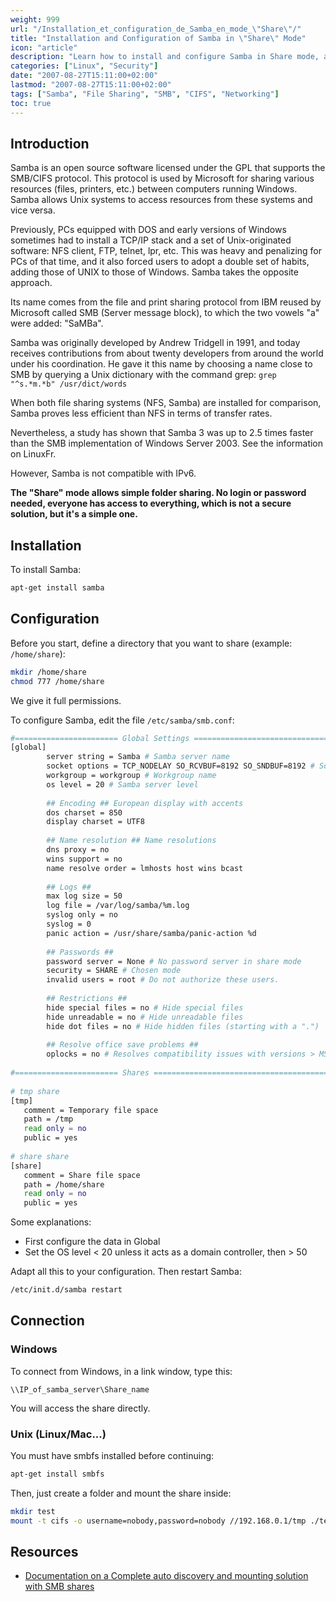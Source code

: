 ```yaml
---
weight: 999
url: "/Installation_et_configuration_de_Samba_en_mode_\"Share\"/"
title: "Installation and Configuration of Samba in \"Share\" Mode"
icon: "article"
description: "Learn how to install and configure Samba in Share mode, a simple way to share folders without authentication requirements."
categories: ["Linux", "Security"]
date: "2007-08-27T15:11:00+02:00"
lastmod: "2007-08-27T15:11:00+02:00"
tags: ["Samba", "File Sharing", "SMB", "CIFS", "Networking"]
toc: true
---
```


## Introduction

Samba is an open source software licensed under the GPL that supports the SMB/CIFS protocol. This protocol is used by Microsoft for sharing various resources (files, printers, etc.) between computers running Windows. Samba allows Unix systems to access resources from these systems and vice versa.

Previously, PCs equipped with DOS and early versions of Windows sometimes had to install a TCP/IP stack and a set of Unix-originated software: NFS client, FTP, telnet, lpr, etc. This was heavy and penalizing for PCs of that time, and it also forced users to adopt a double set of habits, adding those of UNIX to those of Windows. Samba takes the opposite approach.

Its name comes from the file and print sharing protocol from IBM reused by Microsoft called SMB (Server message block), to which the two vowels "a" were added: "SaMBa".

Samba was originally developed by Andrew Tridgell in 1991, and today receives contributions from about twenty developers from around the world under his coordination. He gave it this name by choosing a name close to SMB by querying a Unix dictionary with the command grep: `grep "^s.*m.*b" /usr/dict/words`

When both file sharing systems (NFS, Samba) are installed for comparison, Samba proves less efficient than NFS in terms of transfer rates.

Nevertheless, a study has shown that Samba 3 was up to 2.5 times faster than the SMB implementation of Windows Server 2003. See the information on LinuxFr.

However, Samba is not compatible with IPv6.

**The "Share" mode allows simple folder sharing. No login or password needed, everyone has access to everything, which is not a secure solution, but it's a simple one.**

## Installation

To install Samba:

```bash
apt-get install samba
```

## Configuration

Before you start, define a directory that you want to share (example: `/home/share`):

```bash
mkdir /home/share
chmod 777 /home/share
```

We give it full permissions.

To configure Samba, edit the file `/etc/samba/smb.conf`:

```bash
#======================= Global Settings =====================================
[global]
        server string = Samba # Samba server name
        socket options = TCP_NODELAY SO_RCVBUF=8192 SO_SNDBUF=8192 # Socket optimization
        workgroup = workgroup # Workgroup name
        os level = 20 # Samba server level
 
        ## Encoding ## European display with accents
        dos charset = 850
        display charset = UTF8
 
        ## Name resolution ## Name resolutions
        dns proxy = no
        wins support = no
        name resolve order = lmhosts host wins bcast
 
        ## Logs ##
        max log size = 50
        log file = /var/log/samba/%m.log
        syslog only = no
        syslog = 0
        panic action = /usr/share/samba/panic-action %d
 
        ## Passwords ##
        password server = None # No password server in share mode
        security = SHARE # Chosen mode
        invalid users = root # Do not authorize these users.
 
        ## Restrictions ##
        hide special files = no # Hide special files
        hide unreadable = no # Hide unreadable files
        hide dot files = no # Hide hidden files (starting with a ".")
 
        ## Resolve office save problems ##
        oplocks = no # Resolves compatibility issues with versions > MS Office 2002
 
#======================= Shares ==============================================
 
# tmp share
[tmp]
   comment = Temporary file space
   path = /tmp
   read only = no
   public = yes
 
# share share
[share]
   comment = Share file space
   path = /home/share
   read only = no
   public = yes
```

Some explanations:

- First configure the data in Global
- Set the OS level < 20 unless it acts as a domain controller, then > 50

Adapt all this to your configuration. Then restart Samba:

```bash
/etc/init.d/samba restart
```

## Connection

### Windows

To connect from Windows, in a link window, type this:

```
\\IP_of_samba_server\Share_name
```

You will access the share directly.

### Unix (Linux/Mac...)

You must have smbfs installed before continuing:

```bash
apt-get install smbfs
```

Then, just create a folder and mount the share inside:

```bash
mkdir test
mount -t cifs -o username=nobody,password=nobody //192.168.0.1/tmp ./test
```

## Resources
- [Documentation on a Complete auto discovery and mounting solution with SMB shares](/pdf/complete_auto_discovery_mounting_smb_shares.pdf)
